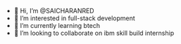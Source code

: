 - 👋 Hi, I’m @SAICHARANRED
- 👀 I’m interested in  full-stack development 
- 🌱 I’m currently learning btech 
- 💞️ I’m looking to collaborate on ibm skill build internship 

<!---
SAICHARANRED/SAICHARANRED is a ✨ special ✨ repository because its `README.md` (this file) appears on your GitHub profile.
You can click the Preview link to take a look at your changes.
--->
